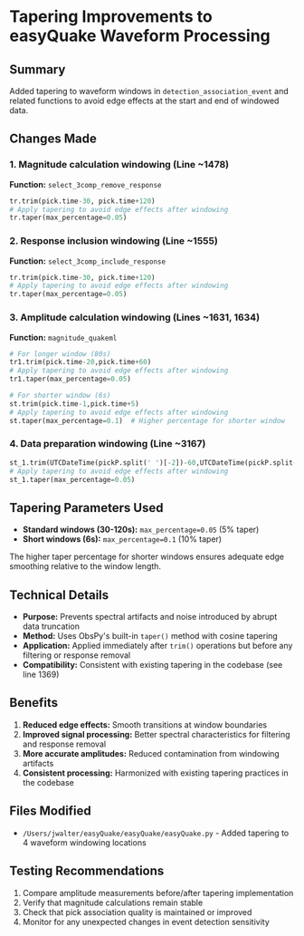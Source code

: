 # Tapering Improvements to easyQuake Waveform Processing

## Summary
Added tapering to waveform windows in `detection_association_event` and related functions to avoid edge effects at the start and end of windowed data.

## Changes Made

### 1. Magnitude calculation windowing (Line ~1478)
**Function:** `select_3comp_remove_response`
```python
tr.trim(pick.time-30, pick.time+120)
# Apply tapering to avoid edge effects after windowing
tr.taper(max_percentage=0.05)
```

### 2. Response inclusion windowing (Line ~1555)  
**Function:** `select_3comp_include_response`
```python
tr.trim(pick.time-30, pick.time+120)
# Apply tapering to avoid edge effects after windowing
tr.taper(max_percentage=0.05)
```

### 3. Amplitude calculation windowing (Lines ~1631, 1634)
**Function:** `magnitude_quakeml` 
```python
# For longer window (80s)
tr1.trim(pick.time-20,pick.time+60)
# Apply tapering to avoid edge effects after windowing
tr1.taper(max_percentage=0.05)

# For shorter window (6s) 
st.trim(pick.time-1,pick.time+5)
# Apply tapering to avoid edge effects after windowing
st.taper(max_percentage=0.1)  # Higher percentage for shorter window
```

### 4. Data preparation windowing (Line ~3167)
```python
st_1.trim(UTCDateTime(pickP.split(' ')[-2])-60,UTCDateTime(pickP.split(' ')[-2])+60)
# Apply tapering to avoid edge effects after windowing
st_1.taper(max_percentage=0.05)
```

## Tapering Parameters Used

- **Standard windows (30-120s):** `max_percentage=0.05` (5% taper)
- **Short windows (6s):** `max_percentage=0.1` (10% taper)

The higher taper percentage for shorter windows ensures adequate edge smoothing relative to the window length.

## Technical Details

- **Purpose:** Prevents spectral artifacts and noise introduced by abrupt data truncation
- **Method:** Uses ObsPy's built-in `taper()` method with cosine tapering
- **Application:** Applied immediately after `trim()` operations but before any filtering or response removal
- **Compatibility:** Consistent with existing tapering in the codebase (see line 1369)

## Benefits

1. **Reduced edge effects:** Smooth transitions at window boundaries
2. **Improved signal processing:** Better spectral characteristics for filtering and response removal
3. **More accurate amplitudes:** Reduced contamination from windowing artifacts
4. **Consistent processing:** Harmonized with existing tapering practices in the codebase

## Files Modified

- `/Users/jwalter/easyQuake/easyQuake/easyQuake.py` - Added tapering to 4 waveform windowing locations

## Testing Recommendations

1. Compare amplitude measurements before/after tapering implementation
2. Verify that magnitude calculations remain stable
3. Check that pick association quality is maintained or improved
4. Monitor for any unexpected changes in event detection sensitivity
